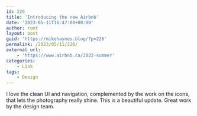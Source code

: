 ```yaml
---
id: 226
title: 'Introducing the new Airbnb'
date: '2023-05-11T16:47:00+00:00'
author: root
layout: post
guid: 'https://mikehaynes.blog/?p=226'
permalink: /2023/05/11/226/
external_url:
    - 'https://www.airbnb.ca/2022-summer'
categories:
    - Link
tags:
    - Design
---
```


I love the clean UI and navigation, complemented by the work on the icons, that lets the photography really shine. This is a beautiful update. Great work by the design team.
